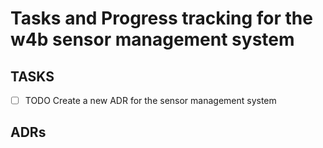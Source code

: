 # Tasks and Progress tracking for the w4b sensor management system

## TASKS

- [ ] TODO Create a new ADR for the sensor management system

## ADRs

